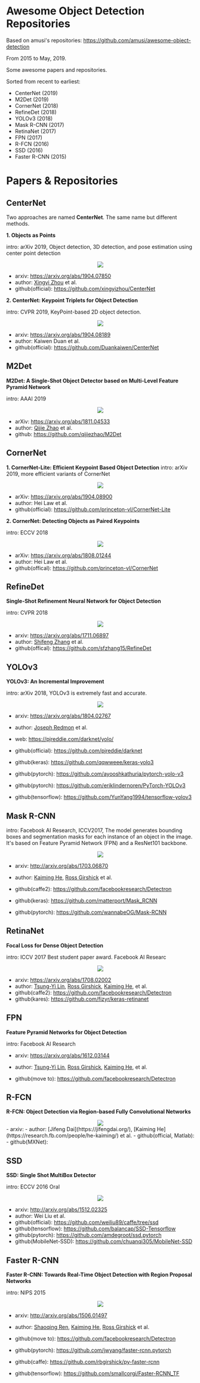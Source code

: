 # Awesome Object Detection Repositories



Based on amusi's repositories: <https://github.com/amusi/awesome-object-detection>

From 2015 to May, 2019.

Some awesome papers and repositories.

Sorted from recent to earliest:

- CenterNet (2019)
- M2Det (2019)
- CornerNet (2018)
- RefineDet (2018)
- YOLOv3 (2018)
- Mask R-CNN (2017)
- RetinaNet (2017)
- FPN (2017)
- R-FCN (2016)
- SSD (2016)
- Faster R-CNN (2015)





# Papers & Repositories

## CenterNet

Two approaches are named **CenterNet**. The same name but different methods.

**1. Objects as Points**

intro: arXiv 2019, Object detection, 3D detection, and pose estimation using center point detection

<div align=center><img src="https://github.com/youngxiao/DeepLearning-Notes/raw/master/pic/centernet1.png"/></div>

- arxiv: https://arxiv.org/abs/1904.07850
- author:  [Xingyi Zhou](http://www.cs.utexas.edu/~zhouxy/) et al.
- github(official): https://github.com/xingyizhou/CenterNet



**2. CenterNet: Keypoint Triplets for Object Detection**

intro: CVPR 2019, KeyPoint-based 2D object detection.
<div align=center><img src="https://github.com/youngxiao/DeepLearning-Notes/raw/master/pic/centernet2.jpg"/></div>

- arxiv: https://arxiv.org/abs/1904.08189
- author:  Kaiwen Duan et al.
- github(official): https://github.com/Duankaiwen/CenterNet



## M2Det

**M2Det: A Single-Shot Object Detector based on Multi-Level Feature Pyramid Network**

intro: AAAI 2019

<div align=center><img src="https://github.com/youngxiao/DeepLearning-Notes/raw/master/pic/m2det1.png"/></div>

- arXiv: https://arxiv.org/abs/1811.04533
- author: [ Qijie Zhao](https://qijiezhao.github.io/) et al.
- github: https://github.com/qijiezhao/M2Det



## CornerNet

**1. CornerNet-Lite: Efficient Keypoint Based Object Detection**
intro: arXiv 2019, more efficient variants of CornerNet
<div align=center><img src="https://github.com/youngxiao/DeepLearning-Notes/raw/master/pic/cornernet1.png"/></div>


- arXiv: https://arxiv.org/abs/1904.08900
- author: Hei Law et al.
- github(official): https://github.com/princeton-vl/CornerNet-Lite



**2. CornerNet: Detecting Objects as Paired Keypoints**

intro: ECCV 2018
<div align=center><img src="https://github.com/youngxiao/DeepLearning-Notes/raw/master/pic/cornernet2.png"/></div>

- arXiv: https://arxiv.org/abs/1808.01244
- author: Hei Law et al.
- github(offical): https://github.com/princeton-vl/CornerNet



## RefineDet

**Single-Shot Refinement Neural Network for Object Detection**

intro: CVPR 2018
<div align=center><img  src="https://github.com/youngxiao/DeepLearning-Notes/raw/master/pic/refinedet1.jpg"/></div>

- arxiv: <https://arxiv.org/abs/1711.06897>
- author:  [Shifeng Zhang](http://www.cbsr.ia.ac.cn/users/sfzhang/) et al.
- github(offical): <https://github.com/sfzhang15/RefineDet>





## YOLOv3

**YOLOv3: An Incremental Improvement**

intro: arXiv 2018, YOLOv3 is extremely fast and accurate.

<div align=center><img  src="https://github.com/youngxiao/DeepLearning-Notes/raw/master/pic/yolov3-20.png"/></div>

- arxiv: https://arxiv.org/abs/1804.02767

- author: [Joseph Redmon](https://pjreddie.com/) et al.

- web: <https://pjreddie.com/darknet/yolo/>

- github(official): https://github.com/pjreddie/darknet

- github(keras): https://github.com/qqwweee/keras-yolo3

- github(pytorch): https://github.com/ayooshkathuria/pytorch-yolo-v3

- github(pytorch):  https://github.com/eriklindernoren/PyTorch-YOLOv3

- github(tensorflow): https://github.com/YunYang1994/tensorflow-yolov3

  



## Mask R-CNN

intro: Facebook AI Research, ICCV2017, The model generates bounding boxes and segmentation masks for each instance of an object in the image. It's based on Feature Pyramid Network (FPN) and a ResNet101 backbone.
<div align=center><img  src="https://github.com/youngxiao/DeepLearning-Notes/raw/master/pic/retinanet1.jpg"/></div>


- arxiv: <http://arxiv.org/abs/1703.06870>

- author:  [Kaiming He](https://research.fb.com/people/he-kaiming/), [Ross Girshick](https://www.rossgirshick.info/) et al.

- github(caffe2): https://github.com/facebookresearch/Detectron

- github(keras): https://github.com/matterport/Mask_RCNN

- github(pytorch): <https://github.com/wannabeOG/Mask-RCNN>

  





## RetinaNet

**Focal Loss for Dense Object Detection**

intro: ICCV 2017 Best student paper award. Facebook AI Researc
<div align=center><img  src="https://github.com/youngxiao/DeepLearning-Notes/raw/master/pic/retinanet2.png"/></div>




- arxiv: <https://arxiv.org/abs/1708.02002>
- author:  [Tsung-Yi Lin](https://vision.cornell.edu/se3/people/tsung-yi-lin/), [Ross Girshick](https://www.rossgirshick.info/), [Kaiming He](https://research.fb.com/people/he-kaiming/), et al.
- github(caffe2): https://github.com/facebookresearch/Detectron
- github(kares): https://github.com/fizyr/keras-retinanet







## FPN

**Feature Pyramid Networks for Object Detection**

intro: Facebook AI Research

- arxiv: <https://arxiv.org/abs/1612.03144>

- author: [Tsung-Yi Lin](https://vision.cornell.edu/se3/people/tsung-yi-lin/), [Ross Girshick](https://www.rossgirshick.info/), [Kaiming He](https://research.fb.com/people/he-kaiming/), et al.

- github(move to): https://github.com/facebookresearch/Detectron

  





## R-FCN

**R-FCN: Object Detection via Region-based Fully Convolutional Networks**
<div align=center><img  src="https://github.com/youngxiao/DeepLearning-Notes/raw/master/pic/rfcn1.png"/></div>
- arxiv: <http://arxiv.org/abs/1605.06409>
- author:  [Jifeng Dai](https://jifengdai.org/), [Kaiming He](https://research.fb.com/people/he-kaiming/) et al.
- github(official, Matlab): <https://github.com/daijifeng001/R-FCN>
- github(MXNet): <https://github.com/msracver/Deformable-ConvNets/tree/master/rfcn>



## SSD

**SSD: Single Shot MultiBox Detector**

intro: ECCV 2016 Oral

<div align=center><img  src="https://github.com/youngxiao/DeepLearning-Notes/raw/master/pic/ssd20.png"/></div>



- arxiv: <http://arxiv.org/abs/1512.02325>
- author:  Wei Liu et al.
- github(official): <https://github.com/weiliu89/caffe/tree/ssd>
- github(tensorflow): <https://github.com/balancap/SSD-Tensorflow>
- github(pytorch): <https://github.com/amdegroot/ssd.pytorch>
- github(MobileNet-SSD): <https://github.com/chuanqi305/MobileNet-SSD>



## Faster R-CNN

**Faster R-CNN: Towards Real-Time Object Detection with Region Proposal Networks**

intro: NIPS 2015
<div align=center><img  src="https://github.com/youngxiao/DeepLearning-Notes/raw/master/pic/fasterrcnn1.png"/></div>

- arxiv: <http://arxiv.org/abs/1506.01497>

- author: [ Shaoqing Ren](https://www.shaoqingren.com/), [Kaiming He](https://research.fb.com/people/he-kaiming/), [Ross Girshick](https://www.rossgirshick.info/) et al.

- github(move to): https://github.com/facebookresearch/Detectron

- github(pytorch): https://github.com/jwyang/faster-rcnn.pytorch

- github(caffe): <https://github.com/rbgirshick/py-faster-rcnn>

- github(tensorflow): <https://github.com/smallcorgi/Faster-RCNN_TF>

  
